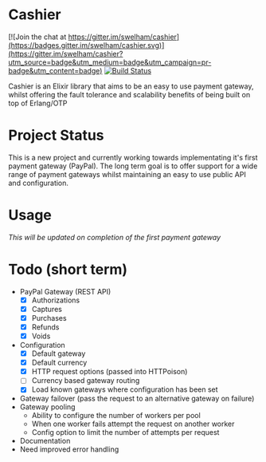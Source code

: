 # Cashier

[![Join the chat at https://gitter.im/swelham/cashier](https://badges.gitter.im/swelham/cashier.svg)](https://gitter.im/swelham/cashier?utm_source=badge&utm_medium=badge&utm_campaign=pr-badge&utm_content=badge) [![Build Status](https://travis-ci.org/swelham/cashier.svg?branch=master)](https://travis-ci.org/swelham/cashier)

Cashier is an Elixir library that aims to be an easy to use payment gateway, whilst offering the fault tolerance and scalability benefits of being built on top of Erlang/OTP

# Project Status

This is a new project and currently working towards implementating it's first payment gateway (PayPal).
The long term goal is to offer support for a wide range of payment gateways whilst maintaining an
easy to use public API and configuration.

# Usage

*This will be updated on completion of the first payment gateway*

# Todo (short term)
 
* PayPal Gateway (REST API)
  - [x] Authorizations
  - [x] Captures
  - [x] Purchases
  - [x] Refunds
  - [x] Voids
* Configuration
  - [x] Default gateway
  - [x] Default currency
  - [x] HTTP request options (passed into HTTPoison)
  - [ ] Currency based gateway routing
  - [x] Load known gateways where configuration has been set
* Gateway failover (pass the request to an alternative gateway on failure)
* Gateway pooling
  - Ability to configure the number of workers per pool
  - When one worker fails attempt the request on another worker
  - Config option to limit the number of attempts per request
* Documentation
* Need improved error handling

